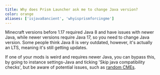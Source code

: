 ```yaml
---
title: Why does Prism Launcher ask me to change Java version?
color: orange
aliases: ['isjava8ancient', 'whyisprismforcingme']
---
```


Minecraft versions before 1.17 required Java 8 and have issues with newer Java, while newer versions require Java 17, so you need to change Java version. Some people think Java 8 is very outdated, however, it's actually an LTS, meaning it's still getting updates.

If one of your mods is weird and requires newer Java, you can bypass this, by going to instance settings-Java and ticking 'Skip java compatibility checks', but be aware of potential issues, such as [random CMEs](https://bugs.mojang.com/browse/MC-149777).
